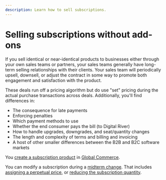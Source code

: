 ```yaml
---
description: Learn how to sell subscriptions.
---
```


# Selling subscriptions without add-ons

If you sell identical or near-identical products to businesses either through your own sales teams or partners, your sales teams generally have long-term selling relationships with their clients. Your sales team will periodically upsell, downsell, or adjust the contract in some way to promote both engagement and satisfaction with the product.

These deals run off a pricing algorithm but do use "set" pricing during the actual purchase transactions across deals. Additionally, you'll find differences in:

* The consequence for late payments
* Enforcing penalties
* Which payment methods to use
* Whether the end consumer pays the bill (to Digital River)
* How to handle upgrades, downgrades, and seat/quantity changes
* The length and complexity of terms and billing and invoicing
* A host of other smaller differences between the B2B and B2C software markets

You [create a subscription product](https://help.digitalriver.com/help/gc/Products/All-Products/Creating-a-product.htm) in [Global Commerce](https://gc.digitalriver.com/gc/ent/login.do).

You can modify a subscription during a [midterm change](../midterm-change.md). That includes [assigning a perpetual price](assigning-a-perpetual-unit-price.md), or [reducing the subscription quantity](reducing-the-quantity-of-a-subscription.md).
